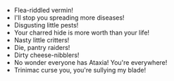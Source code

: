 - Flea-riddled vermin!
- I'll stop you spreading more diseases!
- Disgusting little pests!
- Your charred hide is more worth than your life!
- Nasty little critters!
- Die, pantry raiders!
- Dirty cheese-nibblers!
- No wonder everyone has Ataxia! You're everywhere!
- Trinimac curse you, you're sullying my blade!
